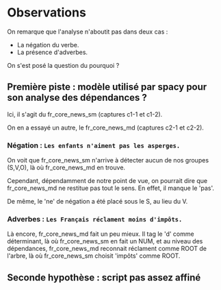 # Observations

On remarque que l'analyse n'aboutit pas dans deux cas :
- La négation du verbe.
- La présence d'adverbes.

On s'est posé la question du pourquoi ?

## Première piste : modèle utilisé par spacy pour son analyse des dépendances ?

Ici, il s'agit du fr_core_news_sm (captures c1-1 et c1-2).

On en a essayé un autre, le fr_core_news_md (captures c2-1 et c2-2).

### Négation : `Les enfants n'aiment pas les asperges.`

On voit que fr_core_news_sm n'arrive à détecter aucun de nos groupes (S,V,O), là où fr_core_news_md en trouve.

Cependant, dépendamment de notre point de vue, on pourrait dire que fr_core_news_md ne restitue pas tout le sens. En effet, il manque le 'pas'. 

De même, le 'ne' de négation a été placé sous le S, au lieu du V. 

### Adverbes : `Les Français réclament moins d'impôts.`

Là encore, fr_core_news_md fait un peu mieux. Il tag le 'd' comme déterminant, là où fr_core_news_sm en fait un NUM, et au niveau des dépendances, fr_core_news_md reconnait réclament comme ROOT de l'arbre, là où fr_core_news_sm choisit 'impôts' comme ROOT.

## Seconde hypothèse : script pas assez affiné